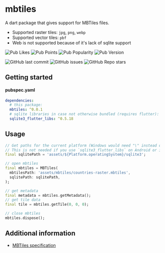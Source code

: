 # mbtiles

A dart package that gives support for MBTiles files. 

- Supported raster tiles: `jpg`, `png`, `webp` 
- Supported vector tiles: `pbf`
- Web is not supported because of it's lack of sqlite support

![Pub Likes](https://img.shields.io/pub/likes/mbtiles)
![Pub Points](https://img.shields.io/pub/points/mbtiles)
![Pub Popularity](https://img.shields.io/pub/popularity/mbtiles)
![Pub Version](https://img.shields.io/pub/v/mbtiles)

![GitHub last commit](https://img.shields.io/github/last-commit/josxha/dart_mbtiles)
![GitHub issues](https://img.shields.io/github/issues/josxha/dart_mbtiles)
![GitHub Repo stars](https://img.shields.io/github/stars/josxha/dart_mbtiles?style=social)

## Getting started

#### pubspec.yaml
```yaml
dependencies:
  # this package:
  mbtiles: ^0.0.1
  # sqlite libraries in case not otherwise bundled (requires flutter):
  sqlite3_flutter_libs: ^0.5.18
```

## Usage

```dart
// Get paths for the current platform (Windows would need "\" instead of "/"). 
// This is not needed if you use `sqlite3_flutter_libs` on Android or iOS.
final sqlitePath = 'assets/${Platform.operatingSystem}/sqlite3';

// open mbtiles
final mbtiles = MBTiles(
  mbtilesPath: 'assets/mbtiles/countries-raster.mbtiles',
  sqlitePath: sqlitePath,
);

// get metadata
final metadata = mbtiles.getMetadata();
// get tile data
final tile = mbtiles.getTile(0, 0, 0);

// close mbtiles
mbtiles.dispose();
```

## Additional information

- [MBTiles specification](https://github.com/mapbox/mbtiles-spec)
